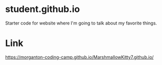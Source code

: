# student.github.io
Starter code for website where I'm going to talk about my favorite things.

# Link
https://morganton-coding-camp.github.io/MarshmallowKitty7.github.io/
